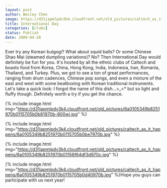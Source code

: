 ```yaml
---
layout: post
author: Wesley Chen
image: https://d31japmlpdv3k4.cloudfront.net/old_pictures/caltech_as_it_happens/6a0105349b8251970b01156f64ddc0970c.jpg
title: International Day
categories: [clubs]
status: Publish
date: 2009-04-28
---
```


Ever try any Korean bulgogi? What about squid balls? Or some Chinese Shao Mai (steamed dumpling variations)? 
No?
Then International Day would definitely be fun for you. It's hosted by all the ethnic clubs of Caltech and boasts food from Korea, China, Hong Kong, India, Indonesia, Iran, Romania, Thailand, and Turkey. 
Plus, we got to see a ton of great performances, ranging from drum cadences, Chinese pop songs, and even a mixture of the east and west with some beatboxing with Korean traditional instruments. 
Let's take a quick look:
I forgot the name of this dish...&gt;_&lt;* but so light and fluffy though. Definitely worth a try if you get the chance.


{% include image.html img="https://d31japmlpdv3k4.cloudfront.net/old_pictures/6a0105349b8251970b0115705b0b81970b-800wi.jpg" %}

{% include image.html img="https://d31japmlpdv3k4.cloudfront.net/old_pictures/caltech_as_it_happens/6a0105349b8251970b0115705b0be7970b.jpg" %}

{% include image.html img="https://d31japmlpdv3k4.cloudfront.net/old_pictures/caltech_as_it_happens/6a0105349b8251970b01156f64df3d970c.jpg" %}

{% include image.html img="https://d31japmlpdv3k4.cloudfront.net/old_pictures/caltech_as_it_happens/6a0105349b8251970b0115705b0d40970b.jpg" %}Hope you guys can participate with us next year!
